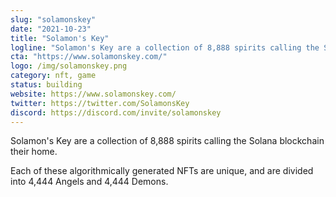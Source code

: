 ```yaml
---
slug: "solamonskey"
date: "2021-10-23"
title: "Solamon's Key"
logline: "Solamon's Key are a collection of 8,888 spirits calling the Solana blockchain their home."
cta: "https://www.solamonskey.com/"
logo: /img/solamonskey.png
category: nft, game
status: building
website: https://www.solamonskey.com/
twitter: https://twitter.com/SolamonsKey
discord: https://discord.com/invite/solamonskey
---
```


Solamon's Key are a collection of 8,888 spirits calling the Solana blockchain their home.

Each of these algorithmically generated NFTs are unique, and are divided into 4,444 Angels and 4,444 Demons.